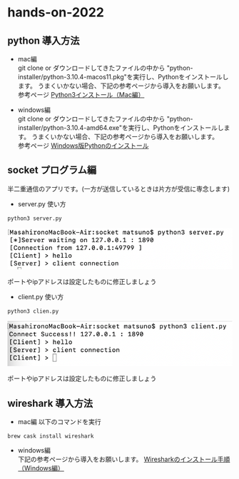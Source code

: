 # hands-on-2022

## python 導入方法
- mac編  
git clone or ダウンロードしてきたファイルの中から "python-installer/python-3.10.4-macos11.pkg"を実行し、Pythonをインストールします。
うまくいかない場合、下記の参考ページから導入をお願いします。  
参考ページ
[Python3インストール（Mac編）](https://qiita.com/ms-rock/items/72b8f1abc661c539bb09)


- windows編  
git clone or ダウンロードしてきたファイルの中から "python-installer/python-3.10.4-amd64.exe"を実行し、Pythonをインストールします。
うまくいかない場合、下記の参考ページから導入をお願いします。  
参考ページ
[Windows版Pythonのインストール](https://www.python.jp/install/windows/install.html)


## socket プログラム編
半二重通信のアプリです。(一方が送信しているときは片方が受信に専念します)
- server.py
使い方  
```python:server.py
python3 server.py
```
![server.py](./pic/server.png) 

ポートやipアドレスは設定したものに修正しましょう

- client.py
使い方  
```python:client.py
python3 clien.py
```
![clien.py](./pic/client.png) 

ポートやipアドレスは設定したものに修正しましょう

## wireshark 導入方法
- mac編
以下のコマンドを実行
```
brew cask install wireshark
```

- windows編  
下記の参考ページから導入をお願いします。 
[Wiresharkのインストール手順（Windows編）](https://qiita.com/yasushi-jp/items/7cacbe6089c760ad4202)